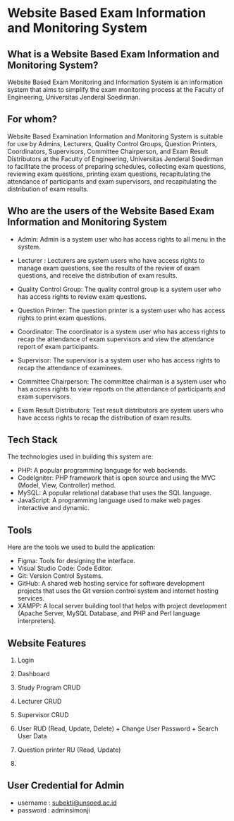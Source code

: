 # Website Based Exam Information and Monitoring System

## What is a Website Based Exam Information and Monitoring System?

Website Based Exam Monitoring and Information System is an information system that aims to simplify the exam monitoring process at the Faculty of Engineering, Universitas Jenderal Soedirman.

## For whom?

Website Based Examination Information and Monitoring System is suitable for use by Admins, Lecturers, Quality Control Groups, Question Printers, Coordinators, Supervisors, Committee Chairperson, and Exam Result Distributors at the Faculty of Engineering, Universitas Jenderal Soedirman to facilitate the process of preparing schedules, collecting exam questions, reviewing exam questions, printing exam questions, recapitulating the attendance of participants and exam supervisors, and recapitulating the distribution of exam results.

## Who are the users of the Website Based Exam Information and Monitoring System

- Admin: Admin is a system user who has access rights to all menu in the system.
  
- Lecturer : Lecturers are system users who have access rights to manage exam questions, see the results of the review of exam questions, and receive the distribution of exam results.
  
- Quality Control Group: The quality control group is a system user who has access rights to review exam questions.
  
- Question Printer: The question printer is a system user who has access rights to print exam questions.
  
- Coordinator: The coordinator is a system user who has access rights to recap the attendance of exam supervisors and view the attendance report of exam participants.
  
- Supervisor: The supervisor is a system user who has access rights to recap the attendance of examinees.
  
- Committee Chairperson: The committee chairman is a system user who has access rights to view reports on the attendance of participants and exam supervisors.
  
- Exam Result Distributors: Test result distributors are system users who have access rights to recap the distribution of exam results.

## Tech Stack

The technologies used in building this system are:

- PHP: A popular programming language for web backends.
- CodeIgniter: PHP framework that is open source and using the MVC (Model, View, Controller) method.
- MySQL: A popular relational database that uses the SQL language.
- JavaScript: A programming language used to make web pages interactive and dynamic.

## Tools

Here are the tools we used to build the application:

- Figma: Tools for designing the interface.
- Visual Studio Code: Code Editor.
- Git: Version Control Systems.
- GitHub: A shared web hosting service for software development projects that uses the Git version control system and internet hosting services.
- XAMPP: A local server building tool that helps with project development (Apache Server, MySQL Database, and PHP and Perl language interpreters).

## Website Features

1. Login



2. Dashboard



3. Study Program CRUD



4. Lecturer CRUD



5. Supervisor CRUD

6. User RUD (Read, Update, Delete) + Change User Password + Search User Data

7. Question printer RU (Read, Update)

8. 

## User Credential for Admin

- username : subekti@unsoed.ac.id
- password : adminsimonji
